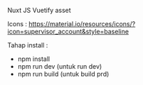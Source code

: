 Nuxt JS Vuetify 
asset 

Icons : https://material.io/resources/icons/?icon=supervisor_account&style=baseline

Tahap install : 
- npm install
- npm run dev  (untuk run dev)
- npm run build (untuk build prd)
